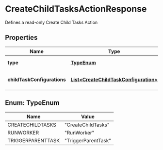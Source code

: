 

# CreateChildTasksActionResponse

Defines a read-only Create Child Tasks Action

## Properties

| Name | Type | Description | Notes |
|------------ | ------------- | ------------- | -------------|
|**type** | [**TypeEnum**](#TypeEnum) | Type name for this Action |  [optional] |
|**childTaskConfigurations** | [**List&lt;CreateChildTaskConfiguration&gt;**](CreateChildTaskConfiguration.md) | The Child Task Configurations |  [optional] |



## Enum: TypeEnum

| Name | Value |
|---- | -----|
| CREATECHILDTASKS | &quot;CreateChildTasks&quot; |
| RUNWORKER | &quot;RunWorker&quot; |
| TRIGGERPARENTTASK | &quot;TriggerParentTask&quot; |



